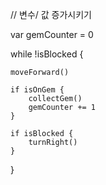 
// 변수/ 값 증가시키기

var gemCounter = 0

while !isBlocked {
    
    moveForward()
    
    if isOnGem {
        collectGem()
        gemCounter += 1
    }
    
    if isBlocked {
        turnRight()
    }
}